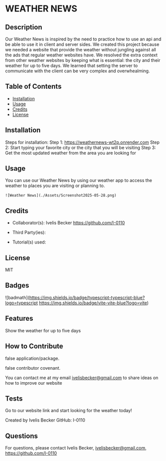 # WEATHER NEWS

## Description

Our Weather News is inspired by the need to practice how to use an api and be able to use it in client and server sides. We created this project because we needed a website that provide the weather without jungling against all the ads that regular weather websites have. We resolved the extra context from other weather websites by keeping what is essential: the city and their weather for up to five days. We learned that setting the server to communicate with the client can be very complex and overwhealming.


## Table of Contents

- [Installation](#installation)
- [Usage](#usage)
- [Credits](#credits)
- [License](#license)

## Installation

Steps for installation:
Step 1: https://weathernews-wt2p.onrender.com
Step 2: Start typing your favorite city or the city that you will be visiting
Step 3: Get the most updated weather from the area you are looking for

## Usage

You can use our Weather News by using our weather app to access the weather to places you are visiting or planning to.

    ![Weather News](./Assets/Screenshot2025-05-28.png)
    
## Credits

- Collaborator(s):
Ivelis Becker https://github.com/I-0110

- Third Party(ies):


- Tutorial(s) used: 


## License

MIT

## Badges

![badmath](https://img.shields.io/badge/typescript-typescript-blue?logo=typescript  https://img.shields.io/badge/vite-vite-blue?logo=vite)

## Features

Show the weather for up to five days

## How to Contribute

false application/package. 

false contributor covenant. 

You can contact me at my email ivelisbecker@gmail.com to share ideas on how to improve our website

## Tests

Go to our website link and start looking for the weather today!

Created by Ivelis Becker GitHub: I-0110

## Questions 

For questions, please contact Ivelis Becker, ivelisbecker@gmail.com, https://github.com/I-0110